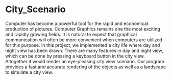 # City_Scenario
Computer has become a powerful tool for the rapid and economical production of pictures. Computer Graphics remains one the most exciting and rapidly growing fields. It is natural to expect that graphical communication will often be more convenient when computers are utilized for this purpose. In this project, we implemented a city life where day and night view has been drawn. There are many features in day and night view, which can be done by pressing a keyboard button in the city view. Altogether it would render an eye-pleasing city view scenario. Our program provides a fast and accurate rendering of the objects as well as a landscape to simulate a city view.
